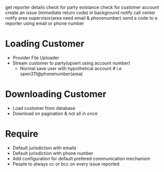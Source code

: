 get reporter details
check for party existance
check for customer account
create an issue
	(immediate return code)
in background
	notify call center
	notify area supervisor(area need email & phonenumber)
	send a code to a reporter using email or phone number








# Loading Customer
- Provider File Uploader
- Stream customer to party(upsert using account number)
	- Normal save user with hypothetical account # i.e open311@phonenumber(area)

# Downloading Customer
- Load customer from database
- Download on pagination & not all in once

# Require
- Default jurisdiction with emails
- Default jurisdiction with phone number
- Add configuration for default prefered communication mechanism
- People to always cc or bcc on every issue reported